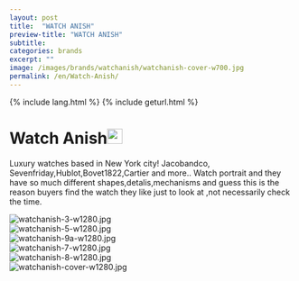 ```yaml
---
layout: post
title:  "WATCH ANISH"
preview-title: "WATCH ANISH"
subtitle:
categories: brands
excerpt: "" 
image: /images/brands/watchanish/watchanish-cover-w700.jpg
permalink: /en/Watch-Anish/
---
```

{% include lang.html %}
{% include geturl.html %}
<div class="dark-grey-bg">
    <div class="container">
        <div class="row">
            <div class="col section ft-white ft-300">
                <h1 class="white-color">Watch Anish<img class="space" src="{{ '/assets/images/aquarius.png' | prepend: SourceUrl }}" width="27"></h1>
                <p>Luxury watches based in New York city! Jacobandco, Sevenfriday,Hublot,Bovet1822,Cartier and more..
                Watch portrait and they have so much different shapes,detalis,mechanisms and guess this is the reason buyers find the watch they like just to look at ,not necessarily check the time.</p>  
            </div>
        </div>
    </div>
    <div class="post-gallery">
        <div class="container">
            <div class="row">
                <div class="col-md-6">
                    <img src="{{ '/images/brands/watchanish/watchanish-3-w1280.jpg' | prepend: SourceUrl }}" alt="watchanish-3-w1280.jpg">
                </div>
                <div class="col-md-6">
                    <img src="{{ '/images/brands/watchanish/watchanish-5-w1280.jpg' | prepend: SourceUrl }}" alt="watchanish-5-w1280.jpg">
                </div>
            </div>
            <div class="row">
                <div class="col">
                    <img src="{{ '/images/brands/watchanish/watchanish-9a-w1280.jpg' | prepend: SourceUrl }}" alt="watchanish-9a-w1280.jpg">
                </div>
            </div>
            <div class="row">
                <div class="col-md-6">
                    <img src="{{ '/images/brands/watchanish/watchanish-7-w1280.jpg' | prepend: SourceUrl }}" alt="watchanish-7-w1280.jpg">
                </div>
                <div class="col-md-6">
                    <img src="{{ '/images/brands/watchanish/watchanish-8-w1280.jpg' | prepend: SourceUrl }}" alt="watchanish-8-w1280.jpg">
                </div>
            </div>
            <div class="row">
                <div class="col">
                    <img src="{{ '/images/brands/watchanish/watchanish-cover-w1280.jpg' | prepend: SourceUrl }}" alt="watchanish-cover-w1280.jpg">
                </div>
            </div>
        </div>
    </div>
</div>